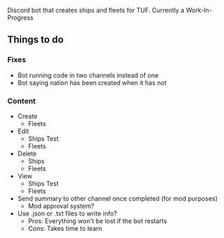 Discord bot that creates ships and fleets for TUF. Currently a Work-In-Progress

## Things to do
### Fixes
- Bot running code in two channels instead of one
- Bot saying nation has been created when it has not
### Content
- Create
  - Fleets
- Edit
  - Ships
    Test
  - Fleets
- Delete
  - Ships
  - Fleets
- View
  - Ships
    Test
  - Fleets
- Send summary to other channel once completed (for mod purposes)
  - Mod approval system?
- Use .json or .txt files to write info?
  - Pros:
      Everything won't be lost if the bot restarts
  - Cons:
      Takes time to learn

